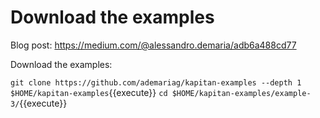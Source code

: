 # Download the examples

Blog post: https://medium.com/@alessandro.demaria/adb6a488cd77

Download the examples:

`git clone https://github.com/ademariag/kapitan-examples --depth 1 $HOME/kapitan-examples`{{execute}}
`cd $HOME/kapitan-examples/example-3/`{{execute}}
